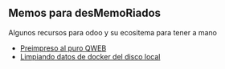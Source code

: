 ## Memos para desMemoRiados
Algunos recursos para odoo y su ecositema para tener a mano

- [Preimpreso al puro QWEB](preimpreso)
- [Limpiando datos de docker del disco local](limpiandoDocker)
